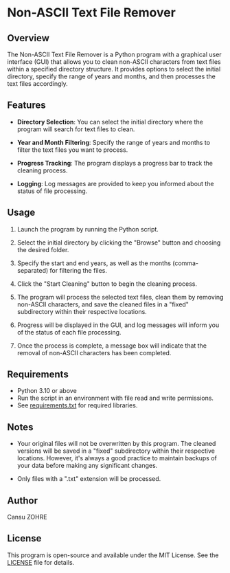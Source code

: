 # Non-ASCII Text File Remover

## Overview

The Non-ASCII Text File Remover is a Python program with a graphical user interface (GUI) that allows you to clean non-ASCII characters from text files within a specified directory structure. It provides options to select the initial directory, specify the range of years and months, and then processes the text files accordingly.

## Features

- **Directory Selection**: You can select the initial directory where the program will search for text files to clean.

- **Year and Month Filtering**: Specify the range of years and months to filter the text files you want to process.

- **Progress Tracking**: The program displays a progress bar to track the cleaning process.

- **Logging**: Log messages are provided to keep you informed about the status of file processing.

## Usage

1. Launch the program by running the Python script.

2. Select the initial directory by clicking the "Browse" button and choosing the desired folder.

3. Specify the start and end years, as well as the months (comma-separated) for filtering the files.

4. Click the "Start Cleaning" button to begin the cleaning process.

5. The program will process the selected text files, clean them by removing non-ASCII characters, and save the cleaned files in a "fixed" subdirectory within their respective locations.

6. Progress will be displayed in the GUI, and log messages will inform you of the status of each file processing.

7. Once the process is complete, a message box will indicate that the removal of non-ASCII characters has been completed.

## Requirements

- Python 3.10 or above
- Run the script in an environment with file read and write permissions.
- See [requirements.txt](requirements.txt) for required libraries. 

## Notes

- Your original files will not be overwritten by this program. The cleaned versions will be saved in a "fixed" subdirectory within their respective locations. However, it's always a good practice to maintain backups of your data before making any significant changes.

- Only files with a ".txt" extension will be processed.

## Author

Cansu ZOHRE

## License

This program is open-source and available under the MIT License. See the [LICENSE](LICENSE) file for details.


